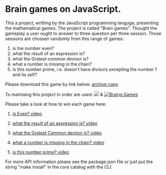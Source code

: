 <h1>Brain games on JavaScript.</h1>

This a project, writting by the JavaScript programming languge, presenting the mathematical games.
The project is called "Brain games". 
Thought the gameplay a user ought to answer to three question per three session.
Those sessions are chossen randomly from this range of games:
1) is tne number even?
2) what the result of an expression is?
3) what the Gratest common devisor is?
4) what a number is missing in the chain?
5) is this number prime, i.e. doesn't have divisors excepting the number 1 and its self?

Please download this game by link below:
<a href="https://github.com/WilhelmYakunin/frontend-project-lvl1/archive/master.zip">archive copy</a>

To maintaing this project in order are used: 
<a href="https://codeclimate.com/github/WilhelmYakunin/frontend-project-lvl1"><img src="https://api.codeclimate.com/v1/badges/a99a88d28ad37a79dbf6/maintainability" /></a> & <a href="https://github.com/WilhelmYakunin/frontend-project-lvl1/actions"><img src="https://github.com/WilhelmYakunin/frontend-project-lvl1/workflows/brain-games%20project%20of%20lvl-1/badge.svg" alt="Braing Games" style="max-width:100%;"></a>

Please take a look at how to win each game here:

1) [is Even? video](https://youtu.be/CYDIFqEj_-E)

2) [what the result of an expression is? video](https://youtu.be/Gpr-w40AOTI)

3) [what the Gratest Common devisor is? video](https://youtu.be/HROl4j2f6oc)

4) [what a number is missing in the chain? video](https://youtu.be/6hz4M4mLlD0)

5) [is this number prime? video](https://youtu.be/Pyb-HYBn_j8)

For more API information please see the package.json file or just put the string "make install" in the core catalog with the CLI. 
